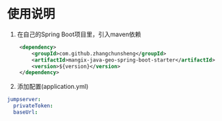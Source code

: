 # 使用说明
1. 在自己的Spring Boot项目里，引入maven依赖
```xml
    <dependency>
        <groupId>com.github.zhangchunsheng</groupId>
        <artifactId>mangix-java-geo-spring-boot-starter</artifactId>
        <version>${version}</version>
    </dependency>
 ```
2. 添加配置(application.yml)
```yml
jumpserver:
  privateToken:
  baseUrl:
```







